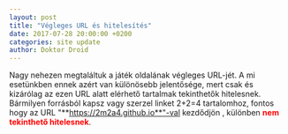 ```yaml
---
layout: post
title: "Végleges URL és hitelesítés"
date: 2017-07-28 20:00:00 +0200
categories: site update
author: Doktor Droid
---
```

Nagy nehezen megtaláltuk a játék oldalának végleges URL-jét. A mi esetünkben
ennek azért van különösebb jelentősége, mert csak és kizárólag az ezen URL alatt
elérhető tartalmak tekinthetők hitelesnek. Bármilyen forrásból kapsz vagy
szerzel linket 2+2=4 tartalomhoz, fontos hogy az URL
"**https://2m2a4.github.io**"-val kezdődjön , különben <span
style="color:red">**nem tekinthető hitelesnek**</span>.
